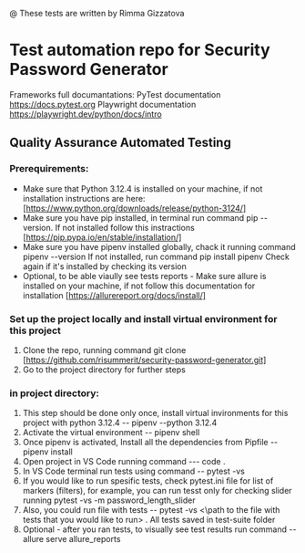 @ These tests are written by Rimma Gizzatova

# Test automation repo for Security Password Generator

Frameworks full documantations:
PyTest documentation https://docs.pytest.org
Playwright documentation https://playwright.dev/python/docs/intro

## Quality Assurance Automated Testing

### Prerequirements:
- Make sure that Python 3.12.4 is installed on your machine, if not installation instructions are here: [https://www.python.org/downloads/release/python-3124/]
- Make sure you have pip installed, in terminal run command pip --version. If not installed follow this instractions [https://pip.pypa.io/en/stable/installation/]
- Make sure you have pipenv installed globally, chack it running command 
pipenv --version
If not installed, run command
pip install pipenv
Check again if it's installed by checking its version
- Optional, to be able viaully see tests reports - Make sure allure is installed on your machine, if not follow this documentation for installation [https://allurereport.org/docs/install/]

### Set up the project locally and install virtual environment for this project
1. Clone the repo, running command
git clone [https://github.com/risummerit/security-password-generator.git]
2. Go to the project directory for further steps

### in project directory:
1. This step should be done only once, install virtual invironments for this project with python 3.12.4 -- pipenv --python 3.12.4
2. Activate the virtual environment -- pipenv shell
3. Once pipenv is activated, Install all the dependencies from Pipfile -- pipenv install
4. Open project in VS Code running command --- code .
5. In VS Code terminal run tests using command -- pytest -vs
6. If you would like to run spesific tests, check pytest.ini file for list of markers (filters), for example, you can run tesst only for checking slider running
pytest -vs -m password_length_slider
7. Also, you could run file with tests -- pytest -vs <\path to the file with tests that you would like to run> . All tests saved in test-suite folder
8. Optional - after you ran tests, to visually see test results run command -- allure serve allure_reports
